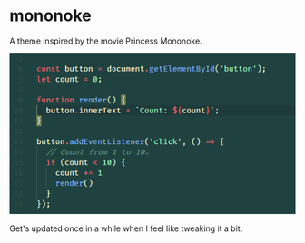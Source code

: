 # mononoke
A theme inspired by the movie Princess Mononoke. 

![Screenshot](./screenshot.png)

Get's updated once in a while when I feel like tweaking it a bit.